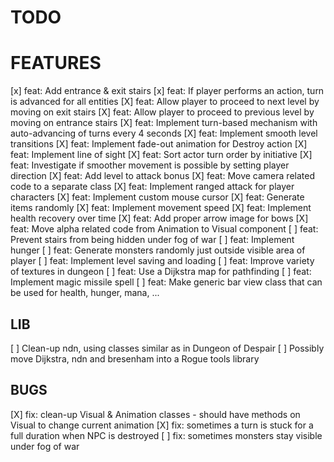 # TODO

# FEATURES

[x] feat: Add entrance & exit stairs
[x] feat: If player performs an action, turn is advanced for all entities
[X] feat: Allow player to proceed to next level by moving on exit stairs
[X] feat: Allow player to proceed to previous level by moving on entrance stairs
[X] feat: Implement turn-based mechanism with auto-advancing of turns every 4 seconds
[X] feat: Implement smooth level transitions
[X] feat: Implement fade-out animation for Destroy action
[X] feat: Implement line of sight
[X] feat: Sort actor turn order by initiative
[X] feat: Investigate if smoother movement is possible by setting player direction
[X] feat: Add level to attack bonus
[X] feat: Move camera related code to a separate class
[X] feat: Implement ranged attack for player characters
[X] feat: Implement custom mouse cursor
[X] feat: Generate items randomly 
[X] feat: Implement movement speed
[X] feat: Implement health recovery over time
[X] feat: Add proper arrow image for bows 
[X] feat: Move alpha related code from Animation to Visual component
[ ] feat: Prevent stairs from being hidden under fog of war
[ ] feat: Implement hunger
[ ] feat: Generate monsters randomly just outside visible area of player
[ ] feat: Implement level saving and loading
[ ] feat: Improve variety of textures in dungeon
[ ] feat: Use a Dijkstra map for pathfinding
[ ] feat: Implement magic missile spell
[ ] feat: Make generic bar view class that can be used for health, hunger, mana, ...

## LIB

[ ] Clean-up ndn, using classes similar as in Dungeon of Despair
[ ] Possibly move Dijkstra, ndn and bresenham into a Rogue tools library

## BUGS 

[X] fix: clean-up Visual & Animation classes - should have methods on Visual to change current animation
[X] fix: sometimes a turn is stuck for a full duration when NPC is destroyed
[ ] fix: sometimes monsters stay visible under fog of war
